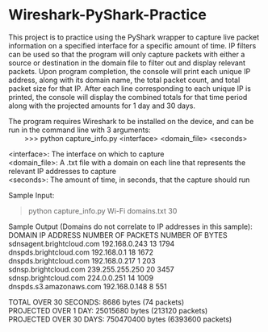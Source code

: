 # Wireshark-PyShark-Practice
This project is to practice using the PyShark wrapper to capture live packet information on a specified interface for a specific amount of time. IP filters can be used so that the program will only capture packets with either a source or destination in the domain file to filter out and display relevant packets. Upon program completion, the console will print each unique IP address, along with its domain name, the total packet count, and total packet size for that IP. After each line corresponding to each unique IP is printed, the console will display the combined totals for that time period along with the projected amounts for 1 day and 30 days.

The program requires Wireshark to be installed on the device, and can be run in the command line with 3 arguments:  
&nbsp;&nbsp;&nbsp;&nbsp;&nbsp;&nbsp;&nbsp;&nbsp;>>> python capture_info.py \<interface> \<domain_file> \<seconds>  

\<interface>: The interface on which to capture  
\<domain_file>: A .txt file with a domain on each line that represents the relevant IP addresses to capture  
\<seconds>: The amount of time, in seconds, that the capture should run

Sample Input:
>python capture_info.py Wi-Fi domains.txt 30

Sample Output (Domains do not correlate to IP addresses in this sample):  
DOMAIN                                  IP ADDRESS               NUMBER OF PACKETS        NUMBER OF BYTES  
sdnsagent.brightcloud.com               192.168.0.243            13                       1794  
dnspds.brightcloud.com                  192.168.0.1              18                       1672  
dnspds.brightcloud.com                  192.168.0.217            1                        203  
sdnsp.brightcloud.com                   239.255.255.250          20                       3457  
sdnsp.brightcloud.com                   224.0.0.251              14                       1009  
dnspds.s3.amazonaws.com                 192.168.0.148            8                        551  

TOTAL OVER 30 SECONDS:    8686 bytes (74 packets)  
PROJECTED OVER 1 DAY:     25015680 bytes (213120 packets)  
PROJECTED OVER 30 DAYS:   750470400 bytes (6393600 packets)
